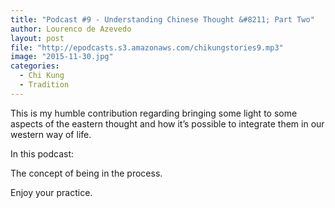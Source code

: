 ```yaml
---
title: "Podcast #9 - Understanding Chinese Thought &#8211; Part Two"
author: Lourenco de Azevedo
layout: post
file: "http://epodcasts.s3.amazonaws.com/chikungstories9.mp3"
image: "2015-11-30.jpg"
categories:
  - Chi Kung
  - Tradition
---
```

This is my humble contribution regarding bringing some light to some aspects of the eastern thought and how it’s possible to integrate them in our western way of life.

In this podcast:

The concept of being in the process.

Enjoy your practice.

